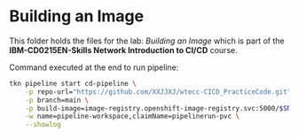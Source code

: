 # Building an Image

This folder holds the files for the lab: _Building an Image_ which is part of the **IBM-CD0215EN-Skills Network Introduction to CI/CD** course.

Command executed at the end to run pipeline:

```bash
tkn pipeline start cd-pipeline \
    -p repo-url="https://github.com/XXJJXJ/wtecc-CICD_PracticeCode.git" \
    -p branch=main \
    -p build-image=image-registry.openshift-image-registry.svc:5000/$SN_ICR_NAMESPACE/tekton-lab:latest \
    -w name=pipeline-workspace,claimName=pipelinerun-pvc \
    --showlog
```